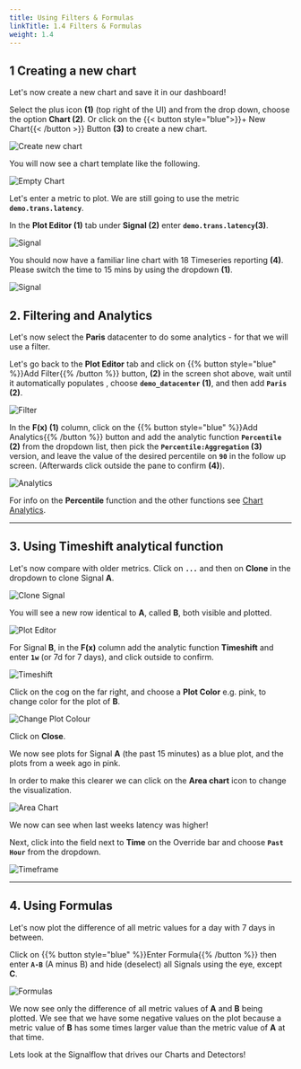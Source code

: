 ```yaml
---
title: Using Filters & Formulas
linkTitle: 1.4 Filters & Formulas
weight: 1.4
---
```


## 1 Creating a new chart

Let's now create a new chart and save it in our dashboard!

Select the plus icon **(1)** (top right of the UI) and from the drop down, choose the option **Chart (2)**.
Or click on the {{< button style="blue">}}+ New Chart{{< /button >}} Button **(3)** to create a new chart.

![Create new chart](../../images/new-chart.png)

You will now see a chart template like the following.

![Empty Chart](../../images/empty-new-chart.png)

Let's enter a metric to plot. We are still going to use the metric **`demo.trans.latency`**.

In the **Plot Editor (1)** tab under **Signal (2)** enter **`demo.trans.latency`(3)**.

![Signal](../../images/plot-editor.png)

You should now have a familiar line chart with 18 Timeseries reporting **(4)**. Please switch the time to 15 mins by using the dropdown **(1)**.

![Signal](../../images/line-chart-15-mins.png)

## 2. Filtering and Analytics

Let's now select the **Paris** datacenter to do some analytics - for that we will use a filter.

Let's go back to the **Plot Editor** tab and click on {{% button style="blue" %}}Add Filter{{% /button %}}
button, **(2)** in the screen shot above, wait until it automatically populates , choose **`demo_datacenter` (1)**, and then add **`Paris` (2)**.

![Filter](../../images/select-filter.png)

In the **F(x) (1)** column, click on the {{% button style="blue" %}}Add Analytics{{% /button %}} button and add the analytic function **`Percentile` (2)** from the dropdown list, then pick the  **`Percentile:Aggregation` (3)** version, and leave the value of the desired percentile on **`90`** in the follow up screen. (Afterwards click outside the pane to confirm **(4)**).

![Analytics](../../images/prepare_filter.png)

For info on the **Percentile** function and the other functions see [Chart Analytics](https://docs.splunk.com/Observability/data-visualization/charts/gain-insights-through-chart-analytics.html#gain-insights-through-chart-analytics).

---

## 3. Using Timeshift analytical function

Let's now compare with older metrics. Click on **`...`** and then on **Clone** in the dropdown to clone Signal **A**.

![Clone Signal](../../images/M-Filter-3.png)

You will see a new row identical to **A**, called **B**, both visible and plotted.

![Plot Editor](../../images/M-Filter-4.png)

For Signal **B**, in the **F(x)** column add the analytic function **Timeshift** and enter **`1w`** (or 7d for 7 days), and click outside to confirm.

![Timeshift](../../images/M-Filter-5.png)

Click on the cog on the far right, and choose a **Plot Color** e.g. pink, to change color for the plot of **B**.

![Change Plot Colour](../../images/M-Filter-6.png)

Click on **Close**.

We now see plots for Signal **A** (the past 15 minutes) as a blue plot, and the plots from a week ago in pink.

In order to make this clearer we can click on the **Area chart** icon to change the visualization.

![Area Chart](../../images/M-Filter-8.png)

We now can see when last weeks latency was higher!

Next, click into the field next to **Time** on the Override bar and choose **`Past Hour`** from the dropdown.

![Timeframe](../../images/M-Filter-9.png)

---

## 4. Using Formulas

Let's now plot the difference of all metric values for a day with 7 days in between.

Click on {{% button style="blue" %}}Enter Formula{{% /button %}}
 then enter **`A-B`** (A minus B) and hide (deselect) all Signals using the eye, except **C**.

![Formulas](../../images/M-Filter-11.png)

We now see only the difference of all metric values of **A** and **B** being plotted. We see that we have some negative values on the plot because a metric value of **B** has some times larger value than the metric value of **A** at that time.

Lets look at the Signalflow that drives our Charts and Detectors!
